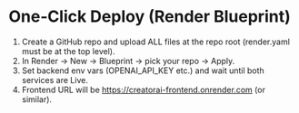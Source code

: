 # One‑Click Deploy (Render Blueprint)
1) Create a GitHub repo and upload ALL files at the repo root (render.yaml must be at the top level).
2) In Render → New → Blueprint → pick your repo → Apply.
3) Set backend env vars (OPENAI_API_KEY etc.) and wait until both services are Live.
4) Frontend URL will be https://creatorai-frontend.onrender.com (or similar).